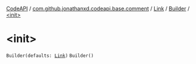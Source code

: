 [CodeAPI](../../../index.md) / [com.github.jonathanxd.codeapi.base.comment](../../index.md) / [Link](../index.md) / [Builder](index.md) / [&lt;init&gt;](.)

# &lt;init&gt;

`Builder(defaults: `[`Link`](../index.md)`)`
`Builder()`